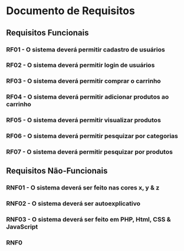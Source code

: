 # Documento de Requisitos

## Requisitos Funcionais

### RF01 - O sistema deverá permitir cadastro de usuários
### RF02 - O sistema deverá permitir login de usuários
### RF03 - O sistema deverá permitir comprar o carrinho
### RF04 - O sistema deverá permitir adicionar produtos ao carrinho
### RF05 - O sistema deverá permitir visualizar produtos
### RF06 - O sistema deverá permitir pesquizar por categorias
### RF07 - O sistema deverá permitir pesquizar por produtos 

## Requisitos Não-Funcionais

### RNF01 - O sistema deverá ser feito nas cores x, y & z
### RNF02 - O sistema deverá ser autoexplicativo
### RNF03 - O sistema deverá ser feito em PHP, Html, CSS & JavaScript
### RNF0
